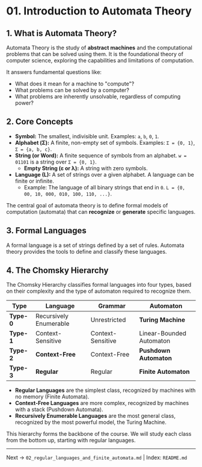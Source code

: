 # 01. Introduction to Automata Theory

## 1. What is Automata Theory?
Automata Theory is the study of **abstract machines** and the computational problems that can be solved using them. It is the foundational theory of computer science, exploring the capabilities and limitations of computation.

It answers fundamental questions like:
- What does it mean for a machine to "compute"?
- What problems can be solved by a computer?
- What problems are inherently unsolvable, regardless of computing power?

## 2. Core Concepts
- **Symbol:** The smallest, indivisible unit. Examples: `a`, `b`, `0`, `1`.
- **Alphabet (Σ):** A finite, non-empty set of symbols. Examples: `Σ = {0, 1}`, `Σ = {a, b, c}`.
- **String (or Word):** A finite sequence of symbols from an alphabet. `w = 01101` is a string over `Σ = {0, 1}`.
  - **Empty String (ε or λ):** A string with zero symbols.
- **Language (L):** A set of strings over a given alphabet. A language can be finite or infinite.
  - Example: The language of all binary strings that end in `0`. `L = {0, 00, 10, 000, 010, 100, 110, ...}`.

The central goal of automata theory is to define formal models of computation (automata) that can **recognize** or **generate** specific languages.

## 3. Formal Languages
A formal language is a set of strings defined by a set of rules. Automata theory provides the tools to define and classify these languages.

## 4. The Chomsky Hierarchy
The Chomsky Hierarchy classifies formal languages into four types, based on their complexity and the type of automaton required to recognize them.

| Type | Language | Grammar | Automaton |
|---|---|---|---|
| **Type-0** | Recursively Enumerable | Unrestricted | **Turing Machine** |
| **Type-1** | Context-Sensitive | Context-Sensitive | Linear-Bounded Automaton |
| **Type-2** | **Context-Free** | Context-Free | **Pushdown Automaton** |
| **Type-3** | **Regular** | Regular | **Finite Automaton** |

- **Regular Languages** are the simplest class, recognized by machines with no memory (Finite Automata).
- **Context-Free Languages** are more complex, recognized by machines with a stack (Pushdown Automata).
- **Recursively Enumerable Languages** are the most general class, recognized by the most powerful model, the Turing Machine.

This hierarchy forms the backbone of the course. We will study each class from the bottom up, starting with regular languages.

---
Next → `02_regular_languages_and_finite_automata.md` | Index: `README.md`
